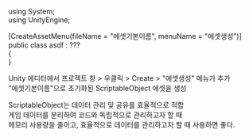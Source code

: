 using System;<br>
using UnityEngine;<br>

[CreateAssetMenu(fileName = "에셋기본이름", menuName = "에셋생성")]<br>
public class asdf : ??? <br>
{<br>
}<br>

Unity 에디터에서 프로젝트 창 > 우클릭 > Create > "에셋생성" 메뉴가 추가<br>
"에셋기본이름"으로 초기화된 ScriptableObject 에셋을 생성<br>





ScriptableObject는 데이터 관리 및 공유를 효율적으로 적합<br>
게임 데이터를 분리하여 코드와 독립적으로 관리하고자 할 때<br>
메모리 사용량을 줄이고, 효율적으로 데이터를 관리하고자 할 때 사용하면 좋다.<br>
